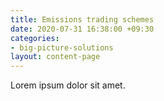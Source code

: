 ```yaml
---
title: Emissions trading schemes
date: 2020-07-31 16:38:00 +09:30
categories:
- big-picture-solutions
layout: content-page
---
```


Lorem ipsum dolor sit amet.